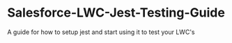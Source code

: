 # Salesforce-LWC-Jest-Testing-Guide
A guide for how to setup jest and start using it to test your LWC's
